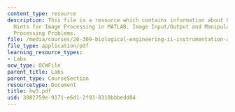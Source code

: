 ```yaml
---
content_type: resource
description: This file is a resource which contains information about Guidelines and
  Hints for Image Processing in MATLAB, Image Input/Output and Manipulation and Image
  Processing Problems.
file: /media/courses/20-309-biological-engineering-ii-instrumentation-and-measurement-fall-2006/3982759e9171e6d12f930310bbbedd84_hw3.pdf
file_type: application/pdf
learning_resource_types:
- Labs
ocw_type: OCWFile
parent_title: Labs
parent_type: CourseSection
resourcetype: Document
title: hw3.pdf
uid: 3982759e-9171-e6d1-2f93-0310bbbedd84
---
```

